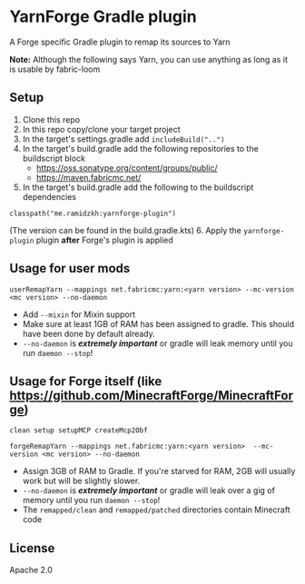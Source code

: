 # YarnForge Gradle plugin
A Forge specific Gradle plugin to remap its sources to Yarn

**Note:** Although the following says Yarn, you can use anything as long as it is usable by fabric-loom

## Setup
1. Clone this repo
2. In this repo copy/clone your target project
3. In the target's settings.gradle add `includeBuild("..")`
4. In the target's build.gradle add the following repositories to the buildscript block
   - https://oss.sonatype.org/content/groups/public/
   - https://maven.fabricmc.net/
5. In the target's build.gradle add the following to the buildscript dependencies
```
classpath("me.ramidzkh:yarnforge-plugin")
```
(The version can be found in the build.gradle.kts)
6. Apply the `yarnforge-plugin` plugin **after** Forge's plugin is applied

## Usage for user mods
`userRemapYarn --mappings net.fabricmc:yarn:<yarn version> --mc-version <mc version> --no-daemon`
* Add `--mixin` for Mixin support
* Make sure at least 1GB of RAM has been assigned to gradle. This should have been done by default already.
* `--no-daemon` is ***extremely important*** or gradle will leak memory until you run `daemon --stop`!

## Usage for Forge itself (like https://github.com/MinecraftForge/MinecraftForge)
`clean setup setupMCP createMcp2Obf`

`forgeRemapYarn --mappings net.fabricmc:yarn:<yarn version>  --mc-version <mc version> --no-daemon`
* Assign 3GB of RAM to Gradle. If you're starved for RAM, 2GB will usually work but will be slightly slower.
* `--no-daemon` is ***extremely important*** or gradle will leak over a gig of memory until you run `daemon --stop`!
* The `remapped/clean` and `remapped/patched` directories contain Minecraft code

## License
Apache 2.0
